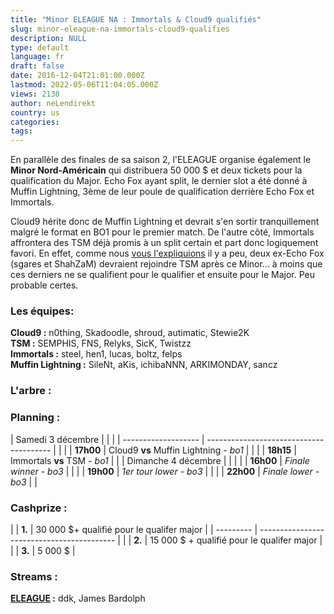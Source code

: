 ```yaml
---
title: "Minor ELEAGUE NA : Immortals & Cloud9 qualifiés"
slug: minor-eleague-na-immortals-cloud9-qualifies
description: NULL
type: default
language: fr
draft: false
date: 2016-12-04T21:01:00.000Z
lastmod: 2022-05-06T11:04:05.000Z
views: 2138
author: neLendirekt
country: us
categories:
tags:
---
```

En parallèle des finales de sa saison 2, l'ELEAGUE organise également le **Minor Nord-Américain** qui distribuera 50 000 $ et deux tickets pour la qualification du Major. Echo Fox ayant split, le dernier slot a été donné à Muffin Lightning, 3ème de leur poule de qualification derrière Echo Fox et Immortals.

Cloud9 hérite donc de Muffin Lightning et devrait s'en sortir tranquillement malgré le format en BO1 pour le premier match. De l'autre côté, Immortals affrontera des TSM déjà promis à un split certain et part donc logiquement favori. En effet, comme nous [vous l'expliquions](/fr/flash/sgares-et-shahzam-vers-tsm/115) il y a peu, deux ex-Echo Fox (sgares et ShahZaM) devraient rejoindre TSM après ce Minor... à moins que ces derniers ne se qualifient pour le qualifier et ensuite pour le Major. Peu probable certes.

### **Les équipes:**

**Cloud9 :** n0thing, Skadoodle, shroud, autimatic, Stewie2K  
**TSM :** SEMPHIS, FNS, Relyks, SicK, Twistzz  
**Immortals :** steel, hen1, lucas, boltz, felps  
**Muffin Lightning :** SileNt, aKis, ichibaNNN, ARKIMONDAY, sancz

### **L'arbre :**

### **Planning :**

| Samedi 3 décembre   |                                         |  |
| ------------------- | --------------------------------------- |  |
| |  **17h00**        | Cloud9 **vs** Muffin Lightning _\- bo1_ |  |
| |  **18h15**        | Immortals **vs** TSM _\- bo1_           |  |
| Dimanche 4 décembre |                                         |  |
| |  **16h00**        | _Finale winner_ _\- bo3_                |  |
| |  **19h00**        | _1er tour lower - bo3_                  |  |
| |  **22h00**        | _Finale lower_ _\- bo3_                 |  |

### **Cashprize :**

| |  **1.** | 30 000 $+ qualifié pour le qualifer major  |
| --------- | ------------------------------------------ |
| |  **2.** | 15 000 $ + qualifié pour le qualifer major |
| |  **3.** | 5 000 $                                    |

### **Streams :**

**[ELEAGUE](/fr/stream/twicth/703) :** ddk, James Bardolph  
  
